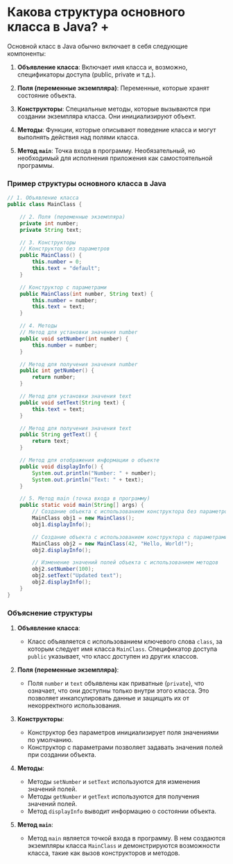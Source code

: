 # Какова структура основного класса в Java? +

Основной класс в Java обычно включает в себя следующие компоненты:

1. **Объявление класса**: Включает имя класса и, возможно, спецификаторы доступа (public, private и т.д.).

2. **Поля (переменные экземпляра)**: Переменные, которые хранят состояние объекта.

3. **Конструкторы**: Специальные методы, которые вызываются при создании экземпляра класса. Они инициализируют объект.

4. **Методы**: Функции, которые описывают поведение класса и могут выполнять действия над полями класса.

5. **Метод `main`**: Точка входа в программу. Необязательный, но необходимый для исполнения приложения как самостоятельной программы.

### Пример структуры основного класса в Java

```java
// 1. Объявление класса
public class MainClass {

    // 2. Поля (переменные экземпляра)
    private int number;
    private String text;

    // 3. Конструкторы
    // Конструктор без параметров
    public MainClass() {
        this.number = 0;
        this.text = "default";
    }

    // Конструктор с параметрами
    public MainClass(int number, String text) {
        this.number = number;
        this.text = text;
    }

    // 4. Методы
    // Метод для установки значения number
    public void setNumber(int number) {
        this.number = number;
    }

    // Метод для получения значения number
    public int getNumber() {
        return number;
    }

    // Метод для установки значения text
    public void setText(String text) {
        this.text = text;
    }

    // Метод для получения значения text
    public String getText() {
        return text;
    }

    // Метод для отображения информации о объекте
    public void displayInfo() {
        System.out.println("Number: " + number);
        System.out.println("Text: " + text);
    }

    // 5. Метод main (точка входа в программу)
    public static void main(String[] args) {
        // Создание объекта с использованием конструктора без параметров
        MainClass obj1 = new MainClass();
        obj1.displayInfo();

        // Создание объекта с использованием конструктора с параметрами
        MainClass obj2 = new MainClass(42, "Hello, World!");
        obj2.displayInfo();

        // Изменение значений полей объекта с использованием методов
        obj2.setNumber(100);
        obj2.setText("Updated text");
        obj2.displayInfo();
    }
}
```

### Объяснение структуры

1. **Объявление класса**:
   - Класс объявляется с использованием ключевого слова `class`, за которым следует имя класса `MainClass`. Спецификатор доступа `public` указывает, что класс доступен из других классов.

2. **Поля (переменные экземпляра)**:
   - Поля `number` и `text` объявлены как приватные (`private`), что означает, что они доступны только внутри этого класса. Это позволяет инкапсулировать данные и защищать их от некорректного использования.

3. **Конструкторы**:
   - Конструктор без параметров инициализирует поля значениями по умолчанию.
   - Конструктор с параметрами позволяет задавать значения полей при создании объекта.

4. **Методы**:
   - Методы `setNumber` и `setText` используются для изменения значений полей.
   - Методы `getNumber` и `getText` используются для получения значений полей.
   - Метод `displayInfo` выводит информацию о состоянии объекта.

5. **Метод `main`**:
   - Метод `main` является точкой входа в программу. В нем создаются экземпляры класса `MainClass` и демонстрируются возможности класса, такие как вызов конструкторов и методов.